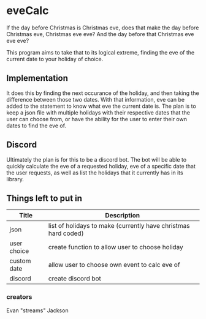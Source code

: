 # eveCalc
If the day before Christmas is Christmas eve, does that make the day before Christmas eve, Christmas eve eve?
And the day before that Christmas eve eve eve?

This program aims to take that to its logical extreme, finding the eve of the current date to your holiday of choice. 

## Implementation
It does this by finding the next occurance of the holiday, and then taking the difference between those two dates. With that information, eve can be added to the statement to know what eve the current date is. 
The plan is to keep a json file with multiple holidays with their respective dates that the user can choose from, or have the ability for the user to enter their own dates to find the eve of.

## Discord
Ultimately the plan is for this to be a discord bot. The bot will be able to quickly calculate the eve of a requested holiday, eve of a specific date that the user requests, as well as list the holidays that it currently has in its library. 

## Things left to put in
Title | Description
----- | -----------
json | list of holidays to make (currently have christmas hard coded)
user choice | create function to allow user to choose holiday
custom date | allow user to choose own event to calc eve of
discord | create discord bot

### creators
Evan "streams" Jackson
